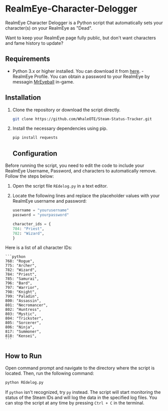 # RealmEye-Character-Delogger
RealmEye Character Delogger is a Python script that automatically sets your character(s) on your RealmEye as "Dead". 

Want to keep your RealmEye page fully public, but don't want characters and fame history to update? 

## Requirements

- Python 3.x or higher installed. You can download it from [here](https://www.python.org/downloads/).
-RealmEye Profile. You can obtain a password to your RealmEye by messagin [MrEyeball](https://www.realmeye.com/mreyeball) in-game.

## Installation

1. Clone the repository or download the script directly.

    ```bash
    git clone https://github.com/WhaleOTE/Steam-Status-Tracker.git
    ```

2. Install the necessary dependencies using pip.

    ```bash
    pip install requests
    ```

    ## Configuration

Before running the script, you need to edit the code to include your RealmEye Username, Password, and characters to automatically remove. Follow the steps below:

1. Open the script file `REdelog.py` in a text editor.

2. Locate the following lines and replace the placeholder values with your RealmEye username and password:

    ```python
    username = "yourusername"
    password = "yourpassword"

    character_ids = {
    784: "Priest",
    782: "Wizard",
    }
    ```
Here is a list of all character IDs:

    ```python
    768: "Rogue",
    775: "Archer",
    782: "Wizard",
    784: "Priest",
    785: "Samurai",
    796: "Bard",
    797: "Warrior",
    798: "Knight",
    799: "Paladin",
    800: "Assassin",
    801: "Necromancer",
    802: "Huntress",
    803: "Mystic",
    804: "Trickster",
    805: "Sorcerer",
    806: "Ninja",
    817: "Summoner",
    818: "Kensei",
    ```
    
## How to Run

Open command prompt and navigate to the directory where the script is located. Then, run the following command:

```bash
python REdelog.py
```

If `python` isn't recognized, try `py` instead. The script will start monitoring the status of the Steam IDs and will log the data in the specified log files. You can stop the script at any time by pressing `Ctrl + C` in the terminal.
